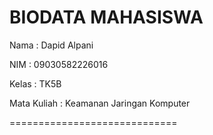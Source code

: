 BIODATA MAHASISWA
=============================

Nama            : Dapid Alpani

NIM             : 09030582226016

Kelas           : TK5B

Mata Kuliah     : Keamanan Jaringan Komputer

=============================
